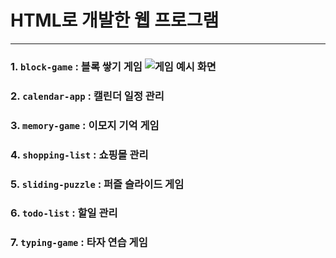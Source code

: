 # HTML로 개발한 웹 프로그램

---

### 1. `block-game` : 블록 쌓기 게임 ![게임 예시 화면](https://github.com/yourusername/project-name/blob/main/images/example.png)
### 2. `calendar-app` : 캘린더 일정 관리
### 3. `memory-game` : 이모지 기억 게임
### 4. `shopping-list` : 쇼핑몰 관리
### 5. `sliding-puzzle` : 퍼즐 슬라이드 게임
### 6. `todo-list` : 할일 관리
### 7. `typing-game` : 타자 연습 게임

